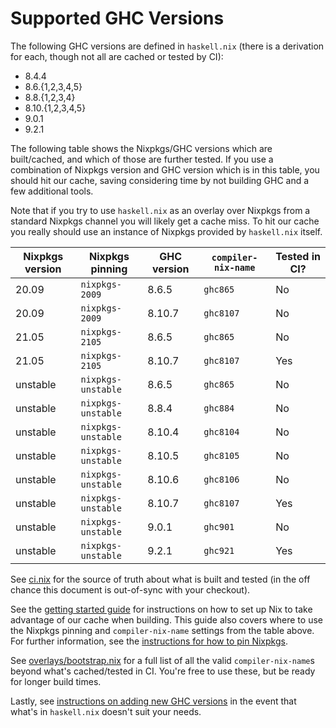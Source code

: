 # Supported GHC Versions

The following GHC versions are defined in `haskell.nix` (there is a derivation
for each, though not all are cached or tested by CI):
- 8.4.4
- 8.6.{1,2,3,4,5}
- 8.8.{1,2,3,4}
- 8.10.{1,2,3,4,5}
- 9.0.1
- 9.2.1

The following table shows the Nixpkgs/GHC versions which are built/cached, and
which of those are further tested.  If you use a combination of Nixpkgs version
and GHC version which is in this table, you should hit our cache, saving
considering time by not building GHC and a few additional tools.

Note that if you try to use `haskell.nix` as an overlay over Nixpkgs from a
standard Nixpkgs channel you will likely get a cache miss.  To hit our cache you
really should use an instance of Nixpkgs provided by `haskell.nix` itself.

| Nixpkgs version  | Nixpkgs pinning    | GHC version | `compiler-nix-name`   | Tested in CI? |
|------------------|--------------------|-------------|-----------------------|---------------|
| 20.09            | `nixpkgs-2009`     | 8.6.5       | `ghc865`              | No            |
| 20.09            | `nixpkgs-2009`     | 8.10.7      | `ghc8107`             | No            |
| 21.05            | `nixpkgs-2105`     | 8.6.5       | `ghc865`              | No            |
| 21.05            | `nixpkgs-2105`     | 8.10.7      | `ghc8107`             | Yes           |
| unstable         | `nixpkgs-unstable` | 8.6.5       | `ghc865`              | No            |
| unstable         | `nixpkgs-unstable` | 8.8.4       | `ghc884`              | No            |
| unstable         | `nixpkgs-unstable` | 8.10.4      | `ghc8104`             | No            |
| unstable         | `nixpkgs-unstable` | 8.10.5      | `ghc8105`             | No            |
| unstable         | `nixpkgs-unstable` | 8.10.6      | `ghc8106`             | No            |
| unstable         | `nixpkgs-unstable` | 8.10.7      | `ghc8107`             | Yes           |
| unstable         | `nixpkgs-unstable` | 9.0.1       | `ghc901`              | No            |
| unstable         | `nixpkgs-unstable` | 9.2.1       | `ghc921`              | Yes           |

See [ci.nix](https://github.com/input-output-hk/haskell.nix/blob/master/ci.nix)
for the source of truth about what is built and tested (in the off chance this
document is out-of-sync with your checkout).

See the [getting started guide](../tutorials/getting-started.md) for
instructions on how to set up Nix to take advantage of our cache when building.
This guide also covers where to use the Nixpkgs pinning and `compiler-nix-name`
settings from the table above.  For further information, see the [instructions
for how to pin Nixpkgs](../dev/nixpkgs-pin.md).

See
[overlays/bootstrap.nix](https://github.com/input-output-hk/haskell.nix/blob/master/overlays/bootstrap.nix)
for a full list of all the valid `compiler-nix-name`s beyond what's
cached/tested in CI.  You're free to use these, but be ready for longer build
times.

Lastly, see [instructions on adding new GHC versions](../dev/adding-new-ghc.md)
in the event that what's in `haskell.nix` doesn't suit your needs.
